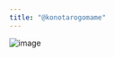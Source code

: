 ```yaml
---
title: "@konotarogomame"
---
```


![image](https://pbs.twimg.com/profile_images/1182051179582251009/c9OguLXD_400x400.jpg)
